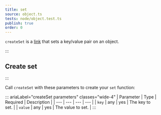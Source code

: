 ```yaml
---
title: set
source: object.ts
tests: node/object.test.ts
publish: true
order: 0
---
```


`createSet` is a [link](/docs/logic/links-overview) that sets a key/value pair on an object.


:::
## Create set
:::

Call `createSet` with these parameters to create your `set` function:

::: ariaLabel="createSet parameters" classes="wide-4"
| Parameter | Type | Required | Description |
| --- | --- | --- | --- |
| `key` | any | yes | The key to set. |
| `value` | any | yes | The value to set. |
:::

